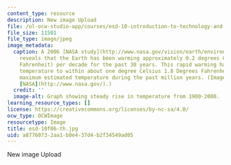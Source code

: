 ```yaml
---
content_type: resource
description: New image Upload
file: /ol-ocw-studio-app/courses/esd-10-introduction-to-technology-and-policy-fall-2006/a87760732aa1b0e437d4b2f34549ad05_esd-10f06-th.jpg
file_size: 11501
file_type: image/jpeg
image_metadata:
  caption: A 2006 [NASA study](http://www.nasa.gov/vision/earth/environment/world_warmth.html)
    reveals that the Earth has been warming approximately 0.2 degrees Celsius (.36
    Fahrenheit) per decade for the past 30 years. This rapid warming has brought global
    temperature to within about one degree Celsius 1.8 Degrees Fahrenheit) of the
    maximum estimated temperature during the past million years. (Image courtesy of
    [NASA](http://www.nasa.gov/).)
  credit: ''
  image-alt: Graph showing steady rise in temperature from 1900-2000.
learning_resource_types: []
license: https://creativecommons.org/licenses/by-nc-sa/4.0/
ocw_type: OCWImage
resourcetype: Image
title: esd-10f06-th.jpg
uid: a8776073-2aa1-b0e4-37d4-b2f34549ad05
---
```

New image Upload